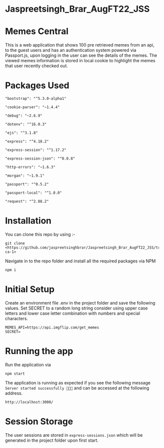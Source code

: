 # Jaspreetsingh_Brar_AugFT22_JSS
# Memes Central

This is a web application that shows 100 pre retrieved memes from an api, to the guest users and has an authentication system powered via Passport.js, upon logging in the user can see the details of the memes. The viewed memes information is stored in local cookie to highlight the memes that user recently checked out.

# Packages Used

`"bootstrap": "^5.3.0-alpha1"`

`"cookie-parser": "~1.4.4"`

`"debug": "~2.6.9"`

`"dotenv": "^16.0.3"`

`"ejs": "^3.1.8"`

`"express": "^4.18.2"`

`"express-session": "^1.17.2"`

`"express-session-json": "^0.0.8"`

`"http-errors": "~1.6.3"`

`"morgan": "~1.9.1"`

`"passport": "^0.5.2"`

`"passport-local": "^1.0.0"`

`"request": "^2.88.2"`

# Installation

You can clone this repo by using :-

```
git clone <https://github.com/jaspreetsinghbrar/Jaspreetsingh_Brar_AugFT22_JSS/tree/main/jss-ca-1>
```

Navigate in to the repo folder and install all the required packages via NPM

```
npm i
```

# Initial Setup

Create an environment file .env in the project folder and save the following values. Set SECRET to a random long string consider using upper case letters and lower case letter combination with numbers and special characters.

```
MEMES_API=https://api.imgflip.com/get_memes
SECRET=
```

# Running the app

Run the application via

```
npm start
```

The application is running as expected if you see the following message `Server started successfully 🚀🚀🚀` and can be accessed at the following address.

```
http://localhost:3000/
```

# Session Storage

The user sessions are stored in `express-sessions.json` which will be generated in the project folder upon first start.
